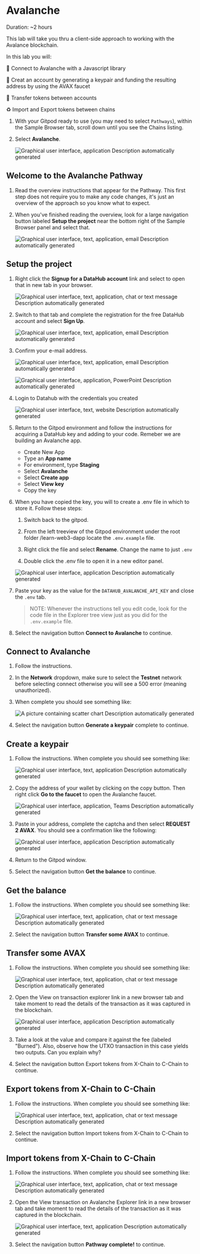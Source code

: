 # Avalanche

Duration: ~2 hours

This lab will take you thru a client-side approach to working with the Avalance blockchain.

In this lab you will:

🔌 Connect to Avalanche with a Javascript library

🏦 Creat an account by generating a keypair and funding the resulting address by using the AVAX faucet

💸 Transfer tokens between accounts

♻️ Import and Export tokens between chains

1. With your Gitpod ready to use (you may need to select `Pathways`), within the Sample Browser tab, scroll down until you see the Chains listing.

2. Select **Avalanche**.

    ![Graphical user interface, application Description automatically generated](./images/media/image9.png)

## Welcome to the Avalanche Pathway

1. Read the overview instructions that appear for the Pathway. This first step does not require you to make any code changes, it's just an overview of the approach so you know what to expect.

2. When you've finished reading the overview, look for a large navigation button labeled **Setup the project** near the bottom right of the Sample Browser panel and select that.

    ![Graphical user interface, text, application, email Description automatically generated](./images/media/image31.png)

## Setup the project

1. Right click the **Signup for a DataHub account** link and select to open that in new tab in your browser.

    ![Graphical user interface, text, application, chat or text message Description automatically generated](./images/media/image11.png)

2. Switch to that tab and complete the registration for the free DataHub account and select **Sign Up**.

    ![Graphical user interface, text, application, email Description automatically generated](./images/media/image12.png)

3. Confirm your e-mail address.

    ![Graphical user interface, text, application, email Description automatically generated](./images/media/image13.png)

    ![Graphical user interface, application, PowerPoint Description automatically generated](./images/media/image14.png)

4. Login to Datahub with the credentials you created

    ![Graphical user interface, text, website Description automatically generated](./images/media/image15.png)

5. Return to the Gitpod environment and follow the instructions for acquiring a DataHub key and adding to your code. Remeber we are building an Avalanche app.

    - Create New App
    - Type an **App name**
    - For environment, type **Staging**
    - Select **Avalanche**
    - Select **Create app**
    - Select **View key**
    - Copy the key

6. When you have copied the key, you will to create a .env file in which to store it. Follow these steps:

   1. Switch back to the gitpod.

   2. From the left treeview of the Gitpod environment under the root folder /learn-web3-dapp locate the `.env.example` file.

   3. Right click the file and select **Rename**. Change the name to just `.env`

   4. Double click the .env file to open it in a new editor panel.

    ![Graphical user interface, application Description automatically generated](./images/media/image16.png)

7. Paste your key as the value for the `DATAHUB_AVALANCHE_API_KEY` and close the `.env` tab.

    > NOTE: Whenever the instructions tell you edit code, look for the code file in the Explorer tree view just as you did for the `.env.example` file.

8. Select the navigation button **Connect to Avalanche** to continue.

## Connect to Avalanche

1. Follow the instructions.

2. In the **Network** dropdown, make sure to select the **Testnet** network before selecting connect otherwise you will see a 500 error (meaning unauthorized).

3. When complete you should see something like:

    ![A picture containing scatter chart Description automatically generated](./images/media/image32.png)

4. Select the navigation button **Generate a keypair** complete to continue.

## Create a keypair

1. Follow the instructions. When complete you should see something like:

    ![Graphical user interface, text, application Description automatically generated](./images/media/image33.png)

2. Copy the address of your wallet by clicking on the copy button. Then right click **Go to the faucet** to open the Avalanche faucet.

    ![Graphical user interface, application, Teams Description automatically generated](./images/media/image34.png)

3. Paste in your address, complete the captcha and then select **REQUEST 2 AVAX**. You should see a confirmation like the following:

    ![Graphical user interface, application Description automatically generated](./images/media/image35.png)

4. Return to the Gitpod window.

5. Select the navigation button **Get the balance** to continue.

## Get the balance

1. Follow the instructions. When complete you should see something like:

    ![Graphical user interface, text, application, chat or text message Description automatically generated](./images/media/image36.png)

2. Select the navigation button **Transfer some AVAX** to continue.

## Transfer some AVAX

1. Follow the instructions. When complete you should see something like:

    ![Graphical user interface, text, application, chat or text message Description automatically generated](./images/media/image37.png)

2. Open the View on transaction explorer link in a new browser tab and take moment to read the details of the transaction as it was captured in the blockchain.

    ![Graphical user interface, application Description automatically generated](./images/media/image38.png)

3. Take a look at the value and compare it against the fee (labeled "Burned"). Also, observe how the UTXO transaction in this case yields
two outputs. Can you explain why?

4. Select the navigation button Export tokens from X-Chain to C-Chain to continue.

## Export tokens from X-Chain to C-Chain

1. Follow the instructions. When complete you should see something like:

    ![Graphical user interface, text, application, chat or text message Description automatically generated](./images/media/image39.png)

2. Select the navigation button Import tokens from X-Chain to C-Chain to continue.

## Import tokens from X-Chain to C-Chain

1. Follow the instructions. When complete you should see something like:

    ![Graphical user interface, text, application, chat or text message
Description automatically generated](./images/media/image40.png)

2. Open the View transaction on Avalanche Explorer link in a new browser tab and take moment to read the details of the transaction as it was captured in the blockchain.

    ![Graphical user interface, text, application Description automatically generated](./images/media/image41.png)

3. Select the navigation button **Pathway complete!** to continue.
